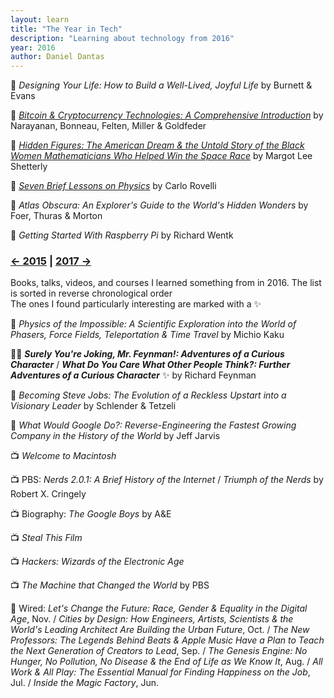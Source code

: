 ```yaml
---
layout: learn
title: "The Year in Tech"
description: "Learning about technology from 2016"
year: 2016
author: Daniel Dantas
---
```


📕 *Designing Your Life: How to Build a Well-Lived, Joyful Life* by Burnett & Evans <!-- 10/22/2024 -->

📕 [*Bitcoin & Cryptocurrency Technologies: A Comprehensive Introduction*](https://bitcoinbook.cs.princeton.edu/) by Narayanan, Bonneau, Felten, Miller & Goldfeder <!-- 4/20/2024 -->

📕 [*Hidden Figures: The American Dream & the Untold Story of the Black Women Mathematicians Who Helped Win the Space Race*](https://en.wikipedia.org/wiki/Hidden_Figures_(book)) by Margot Lee Shetterly <!-- 2/17/2024 -->

📕 [*Seven Brief Lessons on Physics*](https://en.wikipedia.org/wiki/Seven_Brief_Lessons_on_Physics) by Carlo Rovelli <!-- 2/9/2024 -->

📕 *Atlas Obscura: An Explorer's Guide to the World's Hidden Wonders* by Foer, Thuras & Morton <!-- 9/13/2023 -->

📕 _Getting Started With Raspberry Pi_ by Richard Wentk <!-- 1/30/2023 -->



### [← 2015](/2015/12/31/learn-2015) | [2017 →](/2017/12/31/learn-2017)

Books, talks, videos, and courses I learned something from in 2016. The list is sorted in reverse chronological order\
The ones I found particularly interesting are marked with a ✨

📕 _Physics of the Impossible: A Scientific Exploration into the World of Phasers, Force Fields, Teleportation & Time Travel_ by Michio Kaku

📕✨ ***Surely You're Joking, Mr. Feynman!: Adventures of a Curious Character*** / ***What Do You Care What Other People Think?: Further Adventures of a Curious Character*** ✨ by Richard Feynman

📕 _Becoming Steve Jobs: The Evolution of a Reckless Upstart into a Visionary Leader_ by Schlender & Tetzeli

📕 _What Would Google Do?: Reverse-Engineering the Fastest Growing Company in the History of the World_ by Jeff Jarvis

📺 _Welcome to Macintosh_

📺 PBS: _Nerds 2.0.1: A Brief History of the Internet_ / _Triumph of the Nerds_ by Robert X. Cringely

📺 Biography: _The Google Boys_ by A&E

📺 _Steal This Film_

📺 _Hackers: Wizards of the Electronic Age_

📺 _The Machine that Changed the World_ by PBS

📔 Wired: _Let's Change the Future: Race, Gender & Equality in the Digital Age_, Nov. / _Cities by Design: How Engineers, Artists, Scientists & the World's Leading Architect Are Building the Urban Future_, Oct. / _The New Professors: The Legends Behind Beats & Apple Music Have a Plan to Teach the Next Generation of Creators to Lead_, Sep. / _The Genesis Engine: No Hunger, No Pollution, No Disease & the End of Life as We Know It_, Aug. / _All Work & All Play: The Essential Manual for Finding Happiness on the Job_, Jul. / _Inside the Magic Factory_, Jun.














